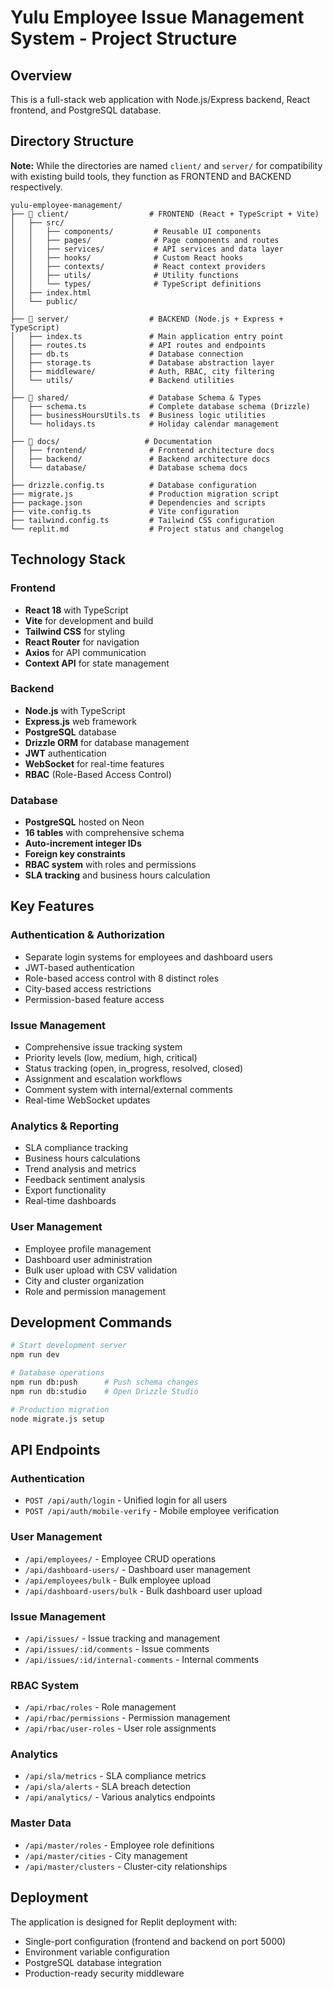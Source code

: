 # Yulu Employee Issue Management System - Project Structure

## Overview
This is a full-stack web application with Node.js/Express backend, React frontend, and PostgreSQL database.

## Directory Structure

**Note:** While the directories are named `client/` and `server/` for compatibility with existing build tools, they function as FRONTEND and BACKEND respectively.

```
yulu-employee-management/
├── 📁 client/                  # FRONTEND (React + TypeScript + Vite)
│   ├── src/
│   │   ├── components/         # Reusable UI components
│   │   ├── pages/              # Page components and routes
│   │   ├── services/           # API services and data layer
│   │   ├── hooks/              # Custom React hooks
│   │   ├── contexts/           # React context providers
│   │   ├── utils/              # Utility functions
│   │   └── types/              # TypeScript definitions
│   ├── index.html
│   └── public/
│
├── 📁 server/                  # BACKEND (Node.js + Express + TypeScript)
│   ├── index.ts               # Main application entry point
│   ├── routes.ts              # API routes and endpoints
│   ├── db.ts                  # Database connection
│   ├── storage.ts             # Database abstraction layer
│   ├── middleware/            # Auth, RBAC, city filtering
│   └── utils/                 # Backend utilities
│
├── 📁 shared/                  # Database Schema & Types
│   ├── schema.ts              # Complete database schema (Drizzle)
│   ├── businessHoursUtils.ts  # Business logic utilities
│   └── holidays.ts            # Holiday calendar management
│
├── 📁 docs/                   # Documentation
│   ├── frontend/              # Frontend architecture docs
│   ├── backend/               # Backend architecture docs
│   └── database/              # Database schema docs
│
├── drizzle.config.ts          # Database configuration
├── migrate.js                 # Production migration script
├── package.json               # Dependencies and scripts
├── vite.config.ts             # Vite configuration
├── tailwind.config.ts         # Tailwind CSS configuration
└── replit.md                  # Project status and changelog
```

## Technology Stack

### Frontend
- **React 18** with TypeScript
- **Vite** for development and build
- **Tailwind CSS** for styling
- **React Router** for navigation
- **Axios** for API communication
- **Context API** for state management

### Backend
- **Node.js** with TypeScript
- **Express.js** web framework
- **PostgreSQL** database
- **Drizzle ORM** for database management
- **JWT** authentication
- **WebSocket** for real-time features
- **RBAC** (Role-Based Access Control)

### Database
- **PostgreSQL** hosted on Neon
- **16 tables** with comprehensive schema
- **Auto-increment integer IDs**
- **Foreign key constraints**
- **RBAC system** with roles and permissions
- **SLA tracking** and business hours calculation

## Key Features

### Authentication & Authorization
- Separate login systems for employees and dashboard users
- JWT-based authentication
- Role-based access control with 8 distinct roles
- City-based access restrictions
- Permission-based feature access

### Issue Management
- Comprehensive issue tracking system
- Priority levels (low, medium, high, critical)
- Status tracking (open, in_progress, resolved, closed)
- Assignment and escalation workflows
- Comment system with internal/external comments
- Real-time WebSocket updates

### Analytics & Reporting
- SLA compliance tracking
- Business hours calculations
- Trend analysis and metrics
- Feedback sentiment analysis
- Export functionality
- Real-time dashboards

### User Management
- Employee profile management
- Dashboard user administration
- Bulk user upload with CSV validation
- City and cluster organization
- Role and permission management

## Development Commands

```bash
# Start development server
npm run dev

# Database operations
npm run db:push      # Push schema changes
npm run db:studio    # Open Drizzle Studio

# Production migration
node migrate.js setup
```

## API Endpoints

### Authentication
- `POST /api/auth/login` - Unified login for all users
- `POST /api/auth/mobile-verify` - Mobile employee verification

### User Management
- `/api/employees/` - Employee CRUD operations
- `/api/dashboard-users/` - Dashboard user management
- `/api/employees/bulk` - Bulk employee upload
- `/api/dashboard-users/bulk` - Bulk dashboard user upload

### Issue Management
- `/api/issues/` - Issue tracking and management
- `/api/issues/:id/comments` - Issue comments
- `/api/issues/:id/internal-comments` - Internal comments

### RBAC System
- `/api/rbac/roles` - Role management
- `/api/rbac/permissions` - Permission management
- `/api/rbac/user-roles` - User role assignments

### Analytics
- `/api/sla/metrics` - SLA compliance metrics
- `/api/sla/alerts` - SLA breach detection
- `/api/analytics/` - Various analytics endpoints

### Master Data
- `/api/master/roles` - Employee role definitions
- `/api/master/cities` - City management
- `/api/master/clusters` - Cluster-city relationships

## Deployment

The application is designed for Replit deployment with:
- Single-port configuration (frontend and backend on port 5000)
- Environment variable configuration
- PostgreSQL database integration
- Production-ready security middleware